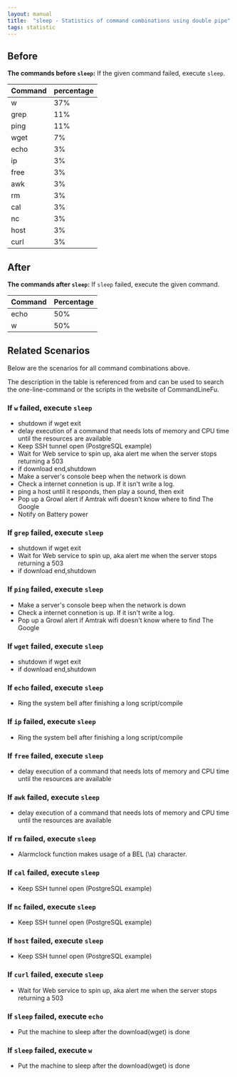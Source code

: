```yaml
---
layout: manual
title:  "sleep - Statistics of command combinations using double pipe"
tags: statistic
---
```


## Before

__The commands before `sleep`:__ If the given command failed, execute `sleep`.

| Command | percentage |
|--------|--------|
| w | 37% |
| grep | 11% |
| ping | 11% |
| wget | 7% |
| echo | 3% |
| ip | 3% |
| free | 3% |
| awk | 3% |
| rm | 3% |
| cal | 3% |
| nc | 3% |
| host | 3% |
| curl | 3% |



## After

__The commands after `sleep`:__ If `sleep` failed, execute the given command.

| Command | Percentage | 
|-------|--------|
| echo | 50% |
| w | 50% |



## Related Scenarios

Below are the scenarios for all command combinations above.

The description in the table is referenced from and can be used to search the one-line-command or the scripts in the website of CommandLineFu.


### If `w` failed, execute `sleep`

- shutdown if wget exit
- delay execution of a command that needs lots of memory and CPU time until the resources are available
- Keep SSH tunnel open (PostgreSQL example)
- Wait for Web service to spin up, aka alert me when the server stops returning a 503
- if download end,shutdown
- Make a server's console beep when the network is down
- Check a internet connetion is up. If it isn't write a log.
- ping a host until it responds, then play a sound, then exit
- Pop up a Growl alert if Amtrak wifi doesn't know where to find The Google
- Notify on Battery power

            
### If `grep` failed, execute `sleep`

- shutdown if wget exit
- Wait for Web service to spin up, aka alert me when the server stops returning a 503
- if download end,shutdown

            
### If `ping` failed, execute `sleep`

- Make a server's console beep when the network is down
- Check a internet connetion is up. If it isn't write a log.
- Pop up a Growl alert if Amtrak wifi doesn't know where to find The Google

            
### If `wget` failed, execute `sleep`

- shutdown if wget exit
- if download end,shutdown

            
### If `echo` failed, execute `sleep`

- Ring the system bell after finishing a long script/compile

            
### If `ip` failed, execute `sleep`

- Ring the system bell after finishing a long script/compile

            
### If `free` failed, execute `sleep`

- delay execution of a command that needs lots of memory and CPU time until the resources are available

            
### If `awk` failed, execute `sleep`

- delay execution of a command that needs lots of memory and CPU time until the resources are available

            
### If `rm` failed, execute `sleep`

- Alarmclock  function makes usage of a BEL (\a) character.

            
### If `cal` failed, execute `sleep`

- Keep SSH tunnel open (PostgreSQL example)

            
### If `nc` failed, execute `sleep`

- Keep SSH tunnel open (PostgreSQL example)

            
### If `host` failed, execute `sleep`

- Keep SSH tunnel open (PostgreSQL example)

            
### If `curl` failed, execute `sleep`

- Wait for Web service to spin up, aka alert me when the server stops returning a 503

            


### If `sleep` failed, execute `echo`

- Put the machine to sleep after the download(wget) is done

            
### If `sleep` failed, execute `w`

- Put the machine to sleep after the download(wget) is done

            

